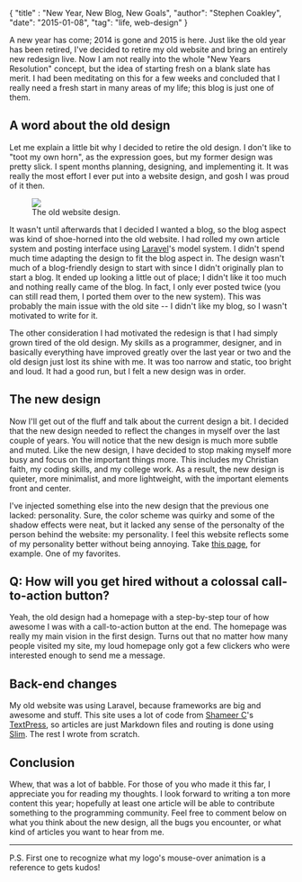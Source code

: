 {
    "title" : "New Year, New Blog, New Goals",
    "author": "Stephen Coakley",
    "date": "2015-01-08",
    "tag": "life, web-design"
}

A new year has come; 2014 is gone and 2015 is here. Just like the old year has been retired, I've decided to retire my old website and bring an entirely new redesign live. Now I am not really into the whole "New Years Resolution" concept, but the idea of starting fresh on a blank slate has merit. I had been meditating on this for a few weeks and concluded that I really need a fresh start in many areas of my life; this blog is just one of them.

## A word about the old design
Let me explain a little bit why I decided to retire the old design. I don't like to "toot my own horn", as the expression goes, but my former design was pretty slick. I spent months planning, designing, and implementing it. It was really the most effort I ever put into a website design, and gosh I was proud of it then.

<figure>
    <a class="sb" href="/content/images/2015-01-08-old-design.png"><img src="/content/images/2015-01-08-old-design.png"></a>
    <figcaption>The old website design.</figcaption>
</figure>

It wasn't until afterwards that I decided I wanted a blog, so the blog aspect was kind of shoe-horned into the old website. I had rolled my own article system and posting interface using [Laravel](http://laravel.com)'s model system. I didn't spend much time adapting the design to fit the blog aspect in. The design wasn't much of a blog-friendly design to start with since I didn't originally plan to start a blog. It ended up looking a little out of place; I didn't like it too much and nothing really came of the blog. In fact, I only ever posted twice (you can still read them, I ported them over to the new system). This was probably the main issue with the old site -- I didn't like my blog, so I wasn't motivated to write for it.

The other consideration I had motivated the redesign is that I had simply grown tired of the old design. My skills as a programmer, designer, and in basically everything have improved greatly over the last year or two and the old design just lost its shine with me. It was too narrow and static, too bright and loud. It had a good run, but I felt a new design was in order.

## The new design
Now I'll get out of the fluff and talk about the current design a bit. I decided that the new design needed to reflect the changes in myself over the last couple of years. You will notice that the new design is much more subtle and muted. Like the new design, I have decided to stop making myself more busy and focus on the important things more. This includes my Christian faith, my coding skills, and my college work. As a result, the new design is quieter, more minimalist, and more lightweight, with the important elements front and center.

I've injected something else into the new design that the previous one lacked: personality. Sure, the color scheme was quirky and some of the shadow effects were neat, but it lacked any sense of the personalty of the person behind the website: my personality. I feel this website reflects some of my personality better without being annoying. Take [this page](/super-awesome-page), for example. One of my favorites.

## Q: How will you get hired without a colossal call-to-action button?
Yeah, the old design had a homepage with a step-by-step tour of how awesome I was with a call-to-action button at the end. The homepage was really my main vision in the first design. Turns out that no matter how many people visited my site, my loud homepage only got a few clickers who were interested enough to send me a message.

## Back-end changes
My old website was using Laravel, because frameworks are big and awesome and stuff. This site uses a lot of code from [Shameer C](http://blog.shameerc.com)'s [TextPress](http://textpress.shameerc.com), so articles are just Markdown files and routing is done using [Slim](http://www.slimframework.com). The rest I wrote from scratch.

## Conclusion
Whew, that was a lot of babble. For those of you who made it this far, I appreciate you for reading my thoughts. I look forward to writing a ton more content this year; hopefully at least one article will be able to contribute something to the programming community. Feel free to comment below on what you think about the new design, all the bugs you encounter, or what kind of articles you want to hear from me.

---

P.S. First one to recognize what my logo's mouse-over animation is a reference to gets kudos!
